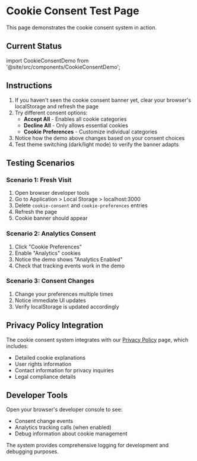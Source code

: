 # Cookie Consent Test Page

This page demonstrates the cookie consent system in action.

## Current Status

import CookieConsentDemo from '@site/src/components/CookieConsentDemo';

<CookieConsentDemo />

## Instructions

1. If you haven't seen the cookie consent banner yet, clear your browser's localStorage and refresh the page
2. Try different consent options:
   - **Accept All** - Enables all cookie categories
   - **Decline All** - Only allows essential cookies
   - **Cookie Preferences** - Customize individual categories
3. Notice how the demo above changes based on your consent choices
4. Test theme switching (dark/light mode) to verify the banner adapts

## Testing Scenarios

### Scenario 1: Fresh Visit
1. Open browser developer tools
2. Go to Application > Local Storage > localhost:3000
3. Delete `cookie-consent` and `cookie-preferences` entries
4. Refresh the page
5. Cookie banner should appear

### Scenario 2: Analytics Consent
1. Click "Cookie Preferences" 
2. Enable "Analytics" cookies
3. Notice the demo shows "Analytics Enabled"
4. Check that tracking events work in the demo

### Scenario 3: Consent Changes
1. Change your preferences multiple times
2. Notice immediate UI updates
3. Verify localStorage is updated accordingly

## Privacy Policy Integration

The cookie consent system integrates with our [Privacy Policy](/privacy-policy) page, which includes:

- Detailed cookie explanations
- User rights information
- Contact information for privacy inquiries
- Legal compliance details

## Developer Tools

Open your browser's developer console to see:
- Consent change events
- Analytics tracking calls (when enabled)
- Debug information about cookie management

The system provides comprehensive logging for development and debugging purposes.

